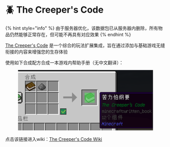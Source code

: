 # 🪲 The Creeper's Code

{% hint style="info" %}
由于服务器优化，该数据包已从服务器内删除，所有物品仍然能够正常存在，但可能不再具有对应效果
{% endhint %}

[The Creeper's Code](https://thecreeperscode.com/) 是一个综合的玩法扩展集成，旨在通过添加与基础游戏无缝衔接的内容来增强您的生存体验

使用如下合成配方合成一本游戏内帮助手册（无中文翻译）：

<figure><img src="../.gitbook/assets/image (125).png" alt=""><figcaption></figcaption></figure>

点击该链接进入wiki：[The Creeper's Code Wiki](https://github.com/CreeperMagnet/the-creepers-code/wiki)
